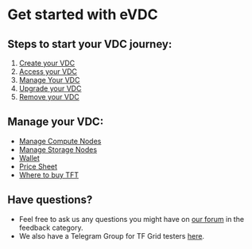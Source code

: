 # Get started with eVDC

## Steps to start your VDC journey:

1. [Create your VDC](evdc_create)
2. [Access your VDC](evdc_access)
3. [Manage Your VDC](evdc_my_evdc)
4. [Upgrade your VDC](evdc_upgrade)
5. [Remove your VDC](evdc_remove)


## Manage your VDC:
- [Manage Compute Nodes](evdc_compute) 
- [Manage Storage Nodes](evdc_storage)
- [Wallet](evdc_wallet) 
- [Price Sheet](evdc_pricing)
- [Where to buy TFT](buy_tft)

## Have questions?

- Feel free to ask us any questions you might have on [our forum](https://forum.threefold.io) in the feedback category.
- We also have a Telegram Group for TF Grid testers [here](https://t.me/joinchat/BwOvOxxgK59GmRoZ2_sM0w).